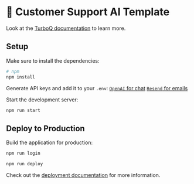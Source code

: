 # 🤖 Customer Support AI Template

Look at the [TurboQ documentation](https://docs.turboq.dev/) to learn more.

## Setup

Make sure to install the dependencies:

```bash
# npm
npm install
```

Generate API keys and add it to your `.env`:
[`OpenAI` for chat](https://platform.openai.com/api-keys)
[`Resend` for emails](https://resend.com/api-keys)

Start the development server:

```bash
npm run start
```

## Deploy to Production

Build the application for production:

```bash
npm run login
```

```bash
npm run deploy
```

Check out the [deployment documentation](https://docs.turboq.dev/deploy) for more information.
